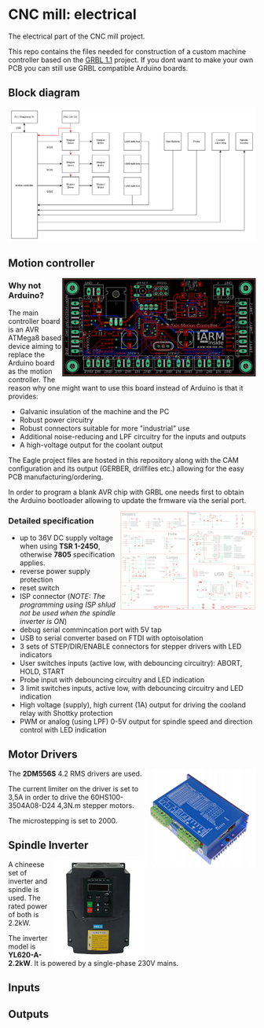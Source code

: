 # CNC mill: electrical
The electrical part of the CNC mill project.

This repo contains the files needed for construction of a custom machine controller based on the [GRBL 1.1](https://github.com/gnea/grbl) project. If you dont want to make your own PCB you can still use GRBL compatible Arduino boards.

## Block diagram
![diagram1](./Images/diagram1.png)

## Motion controller
<img align="right" height="200" src="./Images/pcb.PNG">

### Why not Arduino?
The main controller board is an AVR ATMega8 based device aiming to replace the Arduino board as the motion controller. The reason why one might want to use this board instead of Arduino is that it provides:
* Galvanic insulation of the machine and the PC
* Robust power circuitry
* Robust connectors suitable for more "industrial" use
* Additional noise-reducing and LPF circuitry for the inputs and outputs
* A high-voltage output for the coolant output

The Eagle project files are hosted in this repository along with the CAM configuration and its output (GERBER, drillfiles etc.) allowing for the easy PCB manufacturing/ordering.

In order to program a blank AVR chip with GRBL one needs first to obtain the Arduino bootloader allowing to update the frmware via the serial port.

<img align="right" height="200" src="./Images/schematic1.png">
<img align="right" height="200" src="./Images/schematic2.png">

### Detailed specification
* up to 36V DC supply voltage when using **TSR 1-2450**, otherwise **7805** specification applies.
* reverse power supply protection
* reset switch
* ISP connector (*NOTE: The programming using ISP shlud not be used when the spindle inverter is ON*)
* debug serial commincation port with 5V tap
* USB to serial converter based on FTDI with optoisolation
* 3 sets of STEP/DIR/ENABLE connectors for stepper drivers with LED indicators
* User switches inputs (active low, with debouncing circuitry): ABORT, HOLD, START
* Probe input with debouncing circuitry and LED indication
* 3 limit switches inputs, active low, with debouncing circuitry and LED indication
* High voltage (supply), high current (1A) output for driving the cooland relay with Shottky protection
* PWM or analog (using LPF) 0-5V output for spindle speed and direction control with LED indication



## Motor Drivers
<img align="right" height="200" src="./Images/driver1.PNG">

The **2DM556S** 4.2 RMS drivers are used.

The current limiter on the driver is set to 3,5A in order to drive the 60HS100-3504A08-D24 4,3N.m stepper motors.

The microstepping is set to 2000.

## Spindle Inverter
<img align="right" height="200" src="./Images/inverter2k2.jpg">

A chineese set of inverter and spindle is used. The rated power of both is 2.2kW.

The inverter model is **YL620-A-2.2kW**. It is powered by a single-phase 230V mains.

## Inputs

## Outputs

